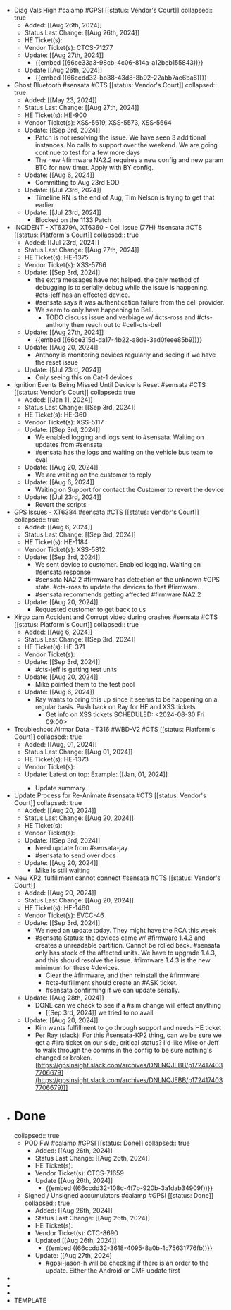- Diag Vals High #calamp #GPSI [[status: Vendor's Court]]
  collapsed:: true
	- Added: [[Aug 26th, 2024]]
	- Status Last Change: [[Aug 26th, 2024]]
	- HE Ticket(s):
	- Vendor Ticket(s): CTCS-71277
	- Update: [[Aug 27th, 2024]]
		- {{embed ((66ce33a3-98cb-4c06-814a-a12beb155843))}}
	- Update [[Aug 26th, 2024]]
		- {{embed ((66ccdd32-bb38-43d8-8b92-22abb7ae6ba6))}}
- Ghost Bluetooth #sensata #CTS [[status: Vendor's Court]]
  collapsed:: true
	- Added: [[May 23, 2024]]
	- Status Last Change: [[Aug 27th, 2024]]
	- HE Ticket(s): HE-900
	- Vendor Ticket(s): XSS-5619, XSS-5573, XSS-5664
	- Update: [[Sep 3rd, 2024]]
		- Patch is not resolving the issue. We have seen 3 additional instances. No calls to support over the weekend. We are going continue to test for a few more days
		- The new #firmware NA2.2 requires a new config and new param BTC for new timer. Apply with BY config.
	- Update: [[Aug 6, 2024]]
		- Committing to Aug 23rd EOD
	- Update: [[Jul 23rd, 2024]]
		- Timeline RN is the end of Aug, Tim Nelson is trying to get that earlier
	- Update: [[Jul 23rd, 2024]]
		- Blocked on the 1133 Patch
- INCIDENT - XT6379A, XT6360 - Cell Issue (77H) #sensata #CTS [[status: Platform's Court]]
  collapsed:: true
	- Added: [[Jul 23rd, 2024]]
	- Status Last Change: [[Aug 27th, 2024]]
	- HE Ticket(s): HE-1375
	- Vendor Ticket(s): XSS-5766
	- Update: [[Sep 3rd, 2024]]
		- the extra messages have not  helped. the only method of debugging is to serially debug while the issue is happening. #cts-jeff has an effected device.
		- #sensata says it was authentication failure from the cell provider.
		- We seem to only have happening to Bell.
			- TODO discuss issue and verbiage w/ #cts-ross and #cts-anthony then reach out to #cell-cts-bell
	- Update: [[Aug 27th, 2024]]
		- {{embed ((66ce315d-da17-4b22-a8de-3ad0feee85b9))}}
	- Update: [[Aug 20, 2024]]
		- Anthony is monitoring devices regularly and seeing if we have the reset issue
	- Update: [[Jul 23rd, 2024]]
		- Only seeing this on Cat-1 devices
- Ignition Events Being Missed Until Device Is Reset #sensata #CTS [[status: Vendor's Court]]
  collapsed:: true
	- Added: [[Jan 11, 2024]]
	- Status Last Change: [[Sep 3rd, 2024]]
	- HE Ticket(s): HE-360
	- Vendor Ticket(s): XSS-5117
	- Update: [[Sep 3rd, 2024]]
		- We enabled logging and logs sent to #sensata. Waiting on updates from #sensata
		- #sensata has the logs and waiting on the vehicle bus team to eval
	- Update: [[Aug 20, 2024]]
		- We are waiting on the customer to reply
	- Update: [[Aug 6, 2024]]
		- Waiting on Support for contact the Customer to revert the device
	- Update: [[Jul 23rd, 2024]]
		- Revert the scripts
- GPS Issues - XT6384 #sensata #CTS [[status: Vendor's Court]]
  collapsed:: true
	- Added: [[Aug 6, 2024]]
	- Status Last Change: [[Sep 3rd, 2024]]
	- HE Ticket(s): HE-1184
	- Vendor Ticket(s): XSS-5812
	- Update: [[Sep 3rd, 2024]]
		- We sent device to customer. Enabled logging. Waiting on #sensata response
		- #sensata NA2.2 #firmware has detection of the unknown #GPS state. #cts-ross to update the devices to that #firmware.
		- #sensata recommends getting affected #firmware NA2.2
	- Update: [[Aug 20, 2024]]
		- Requested customer to get back to us
- Xirgo cam Accident and Corrupt video during crashes #sensata #CTS [[status: Platform's Court]]
  collapsed:: true
	- Added: [[Aug 6, 2024]]
	- Status Last Change: [[Sep 3rd, 2024]]
	- HE Ticket(s): HE-371
	- Vendor Ticket(s):
	- Update: [[Sep 3rd, 2024]]
		- #cts-jeff is getting test units
	- Update: [[Aug 20, 2024]]
		- Mike pointed them to the test pool
	- Update: [[Aug 6, 2024]]
		- Ray wants to bring this up since it seems to be happening on a regular basis. Push back on Ray for HE and XSS tickets
			- Get info on XSS tickets
			  SCHEDULED: <2024-08-30 Fri 09:00>
- Troubleshoot Airmar Data - T316 #WBD-V2 #CTS [[status: Platform's Court]]
  collapsed:: true
	- Added: [[Aug, 01, 2024]]
	- Status Last Change: [[Aug 01, 2024]]
	- HE Ticket(s): HE-1373
	- Vendor Ticket(s):
	- Update: <Array> Latest on top: Example: [[Jan, 01, 2024]]
		- Update summary
- Update Process for Re-Animate #sensata #CTS [[status: Vendor's Court]]
  collapsed:: true
	- Added: [[Aug 20, 2024]]
	- Status Last Change: [[Aug 20, 2024]]
	- HE Ticket(s):
	- Vendor Ticket(s):
	- Update: [[Sep 3rd, 2024]]
		- Need update from #sensata-jay
		- #sensata to send over docs
	- Update: [[Aug 20, 2024]]
		- Mike is still waiting
- New KP2, fulfillment cannot connect #sensata #CTS [[status: Vendor's Court]]
	- Added: [[Aug 20, 2024]]
	- Status Last Change: [[Aug 20, 2024]]
	- HE Ticket(s): HE-1460
	- Vendor Ticket(s): EVCC-46
	- Update: [[Sep 3rd, 2024]]
		- We need an update today. They might have the RCA this week
		- #sensata Status: the devices came w/ #firmware 1.4.3 and creates a unreadable partition. Cannot be rolled back. #sensata only has stock of the affected units. We have to upgrade 1.4.3, and this should resolve the issue. #firmware 1.4.3 is the new minimum for these #devices.
			- Clear the #firmware, and then reinstall the #firmware
			- #cts-fulfillment should create an #ASK ticket.
			- #sensata confirming if we can update serially.
	- Update: [[Aug 28th, 2024]]
		- DONE can we check to see if a #sim change will effect anything
			- [[Sep 3rd, 2024]] we tried to no avail
	- Update: [[Aug 20, 2024]]
		- Kim wants fulfillment to go through support and needs HE ticket
		- Per Ray (slack): For this #sensata-KP2 thing, can we be sure we get a #jira ticket on our side, critical status? I'd like Mike or Jeff to walk through the comms in the config to be sure nothing's changed or broken.
		  [https://gpsinsight.slack.com/archives/DNLNQJEBB/p1724174037706679](https://gpsinsight.slack.com/archives/DNLNQJEBB/p1724174037706679)]]
- # Done
  collapsed:: true
	- POD FW #calamp #GPSI [[status: Done]]
	  collapsed:: true
		- Added: [[Aug 26th, 2024]]
		- Status Last Change: [[Aug 26th, 2024]]
		- HE Ticket(s):
		- Vendor Ticket(s): CTCS-71659
		- Update [[Aug 26th, 2024]]
			- {{embed ((66ccdd32-108c-4f7b-920b-3a1dab34909f))}}
	- Signed / Unsigned accumulators  #calamp #GPSI [[status: Done]]
	  collapsed:: true
		- Added: [[Aug 26th, 2024]]
		- Status Last Change: [[Aug 26th, 2024]]
		- HE Ticket(s):
		- Vendor Ticket(s): CTC-8690
		- Updated [[Aug 26th, 2024]]
			- {{embed ((66ccdd32-3618-4095-8a0b-1c75631776fb))}}
		- Update: [[Aug 27th, 2024]
			- #gpsi-jason-h will be checking if there is an order to the update. Either the Android or CMF update first
-
-
-
- TEMPLATE <Title> <tag: vendor> <tag: platform> <status: of issue>
  collapsed:: true
	- Added: Date Added Example: [[Jan, 01, 2024]]
	- Status Last Change: Example: [[Jan, 01, 2024]]
	- HE Ticket(s): HE Project Tickets
	- Vendor Ticket(s): Vendor Ticket numbers
	- Update: <Array> Latest on top: Example: [[Jan, 01, 2024]]
		- Update summary